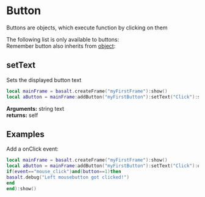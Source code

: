 # Button

Buttons are objects, which execute function by clicking on them

The following list is only available to buttons: <br>
Remember button also inherits from [object](/objects/Object):

## setText
Sets the displayed button text
````lua
local mainFrame = basalt.createFrame("myFirstFrame"):show()
local aButton = mainFrame:addButton("myFirstButton"):setText("Click"):show() -- you could also use :setValue() instead of :setText() - no difference
````
**Arguments:** string text<br>
**returns:** self<br>

## Examples
Add a onClick event:
````lua
local mainFrame = basalt.createFrame("myFirstFrame"):show()
local aButton = mainFrame:addButton("myFirstButton"):setText("Click"):onClick(function(self,event,button,x,y)
if(event=="mouse_click")and(button==1)then
basalt.debug("Left mousebutton got clicked!")
end
end):show()